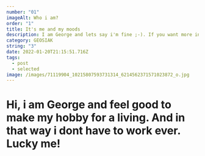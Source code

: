 ```yaml
---
number: "01"
imageAlt: Who i am?
order: "1"
title: It's me and my moods
description: I am George and lets say i'm fine ;-). If you want more info click me dude!
category: GEOSIAK
string: "3"
date: 2022-01-20T21:15:51.716Z
tags:
  - post
  - selected
image: /images/71119904_10215807593731314_6214562371571023872_o.jpg
---
```

# Hi, i am George and feel good to make my hobby for a living. And in that way i dont have to work ever. Lucky me!

> ![]()